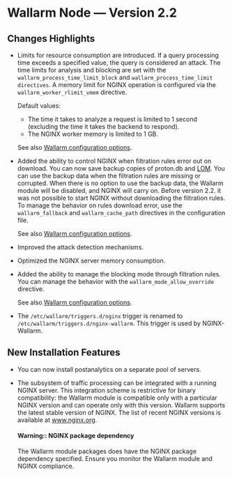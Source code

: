 # Wallarm Node — Version 2.2

## Changes Highlights

* Limits for resource consumption are introduced. If a query processing
  time exceeds a specified value, the query is considered an attack.
  The time limits for analysis and blocking are set with the
  `wallarm_process_time_limit_block` and
  `wallarm_process_time_limit directives`. A memory limit for NGINX
  operation is configured via the `wallarm_worker_rlimit_vmem` directive.

  Default values:

  * The time it takes to analyze a request is limited to 1 second (excluding
    the time it takes the backend to respond).
  * The NGINX worker memory is limited to 1 GB.

  See also [Wallarm configuration options](/admin-en/configure-parameters-en.md).

* Added the ability to control NGINX when filtration rules error out on
  download. You can now save backup copies of proton.db and [LOM](../glossary-en.md#lom).
  You can use the backup data when the filtration rules are missing or
  corrupted. When there is no option to use the backup data, the Wallarm module
  will be disabled, and NGINX will carry on. Before version 2.2. it was not
  possible to start NGINX without downloading the filtration rules.
  To manage the behavior on rules download error, use the `wallarm_fallback`
  and `wallarm_cache_path` directives in the configuration file.

  See also [Wallarm configuration options](/admin-en/configure-parameters-en.md).

* Improved the attack detection mechanisms.

* Optimized the NGINX server memory consumption.

* Added the ability to manage the blocking mode through filtration rules.
  You can manage the behavior with the `wallarm_mode_allow_override` directive.

  See also [Wallarm configuration options](/admin-en/configure-parameters-en.md).

* The `/etc/wallarm/triggers.d/nginx` trigger is renamed to
  `/etc/wallarm/triggers.d/nginx-wallarm`. This trigger is used by NGINX-Wallarm.

## New Installation Features

* You can now install postanalytics on a separate pool of servers.

* The subsystem of traffic processing can be integrated with a running NGINX
  server. This integration scheme is restrictive for binary compatibility:
  the Wallarm module is compatible only with a particular NGINX version
  and can operate only with this version. Wallarm supports the latest stable
  version of NGINX. The list of recent NGINX versions is available at www.nginx.org.

    #### Warning:: NGINX package dependency
    The Wallarm module packages does have the NGINX package dependency specified.
      Ensure you monitor the Wallarm module and NGINX compliance.
